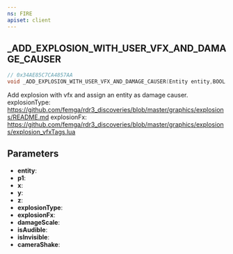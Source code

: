 ```yaml
---
ns: FIRE
apiset: client
---
```

## _ADD_EXPLOSION_WITH_USER_VFX_AND_DAMAGE_CAUSER

```c
// 0x34AE85C7CA4857AA
void _ADD_EXPLOSION_WITH_USER_VFX_AND_DAMAGE_CAUSER(Entity entity,BOOL p1,float x,float y,float z,int explosionType,Hash explosionFx,float damageScale,BOOL isAudible,BOOL isInvisible,float cameraShake);
```

Add explosion with vfx and assign an entity as damage causer.
explosionType: https://github.com/femga/rdr3_discoveries/blob/master/graphics/explosions/README.md
explosionFx: https://github.com/femga/rdr3_discoveries/blob/master/graphics/explosions/explosion_vfxTags.lua

## Parameters
* **entity**:
* **p1**:
* **x**:
* **y**:
* **z**:
* **explosionType**:
* **explosionFx**:
* **damageScale**:
* **isAudible**:
* **isInvisible**:
* **cameraShake**: